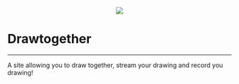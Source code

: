 <p align="center"><img src="https://i.imgur.com/jQk2c2V.png"></p>

# Drawtogether

---

A site allowing you to draw together, stream your drawing and record you drawing!
